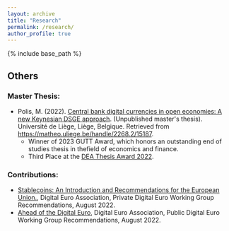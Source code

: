 ```yaml
---
layout: archive
title: "Research"
permalink: /research/
author_profile: true
---
```


{% include base_path %}

## Others

 ### Master Thesis:
 - Polis, M. (2022). [Central bank digital currencies in open economies: A new Keynesian DSGE approach](https://matheo.uliege.be/bitstream/2268.2/15187/4/Central_Bank_Digital_Currencies_in_Open_Economies__A_NK_DSGE_approach.pdf). (Unpublished master's thesis). Université de Liège, Liège, Belgique. Retrieved from https://matheo.uliege.be/handle/2268.2/15187.
    * Winner of 2023 GUTT Award, which  honors an outstanding end of studies thesis in thefield of economics and finance.
    * Third Place at the [DEA Thesis Award 2022](https://blog.digital-euro-association.de/dea-thesis-awards-2023-recap).
  
 ### Contributions:
  - [Stablecoins: An Introduction and Recommendations for the European Union.](https://7869715.fs1.hubspotusercontent-na1.net/hubfs/7869715/Private%20Working%20Group%20paper.pdf), Digital Euro Association, Private Digital Euro Working Group Recommendations, August 2022. 
  -  [Ahead of the Digital Euro](https://7869715.fs1.hubspotusercontent-na1.net/hubfs/7869715/New%20-%20Public%20DEA%20Working%20Group%20Paper.pdf), Digital Euro Association, Public Digital Euro Working Group Recommendations, August 2022. 
   
  


